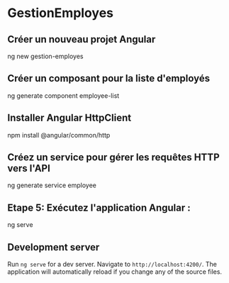 # GestionEmployes

## Créer un nouveau projet Angular
ng new gestion-employes

## Créer un composant pour la liste d'employés 
ng generate component employee-list

## Installer Angular HttpClient 
npm install @angular/common/http

## Créez un service pour gérer les requêtes HTTP vers l'API 
ng generate service employee

## Etape 5: Exécutez l'application Angular :
ng serve

## Development server

Run `ng serve` for a dev server. Navigate to `http://localhost:4200/`. The application will automatically reload if you change any of the source files.